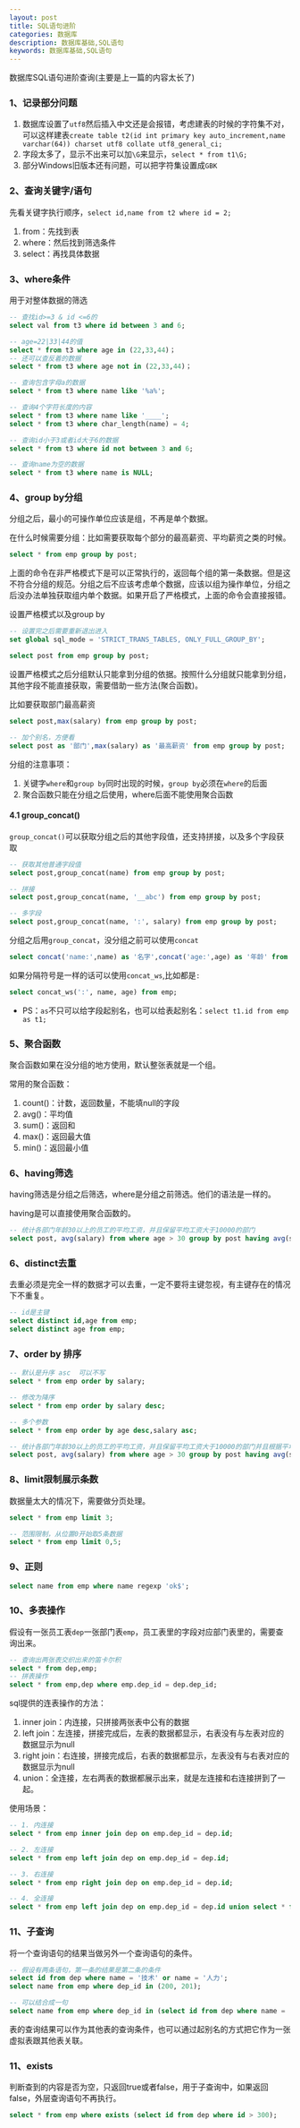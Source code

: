 ```yaml
---
layout: post
title: SQL语句进阶
categories: 数据库
description: 数据库基础,SQL语句
keywords: 数据库基础,SQL语句
---
```


数据库SQL语句进阶查询(主要是上一篇的内容太长了)

### 1、记录部分问题

1. 数据库设置了`utf8`然后插入中文还是会报错，考虑建表的时候的字符集不对，可以这样建表`create table t2(id int primary key auto_increment,name varchar(64)) charset utf8 collate utf8_general_ci;`
2. 字段太多了，显示不出来可以加`\G`来显示，`select * from t1\G;`
3. 部分Windows旧版本还有问题，可以把字符集设置成`GBK`

### 2、查询关键字/语句

先看关键字执行顺序，`select id,name from t2 where id = 2;`

1. from：先找到表
2. where：然后找到筛选条件
3. select：再找具体数据

### 3、where条件

用于对整体数据的筛选

```sql
-- 查找id>=3 & id <=6的
select val from t3 where id between 3 and 6;

-- age=22|33|44的值
select * from t3 where age in (22,33,44)；
-- 还可以查反着的数据
select * from t3 where age not in (22,33,44)；

-- 查询包含字母a的数据
select * from t3 where name like '%a%';

-- 查询4个字符长度的内容
select * from t3 where name like '____';
select * from t3 where char_length(name) = 4;

-- 查询id小于3或者id大于6的数据
select * from t3 where id not between 3 and 6;

-- 查询name为空的数据
select * from t3 where name is NULL;
```

### 4、group by分组

分组之后，最小的可操作单位应该是组，不再是单个数据。

在什么时候需要分组：比如需要获取每个部分的最高薪资、平均薪资之类的时候。

```sql
select * from emp group by post;
```

上面的命令在非严格模式下是可以正常执行的，返回每个组的第一条数据。但是这不符合分组的规范。分组之后不应该考虑单个数据，应该以组为操作单位，分组之后没办法单独获取组内单个数据。如果开启了严格模式，上面的命令会直接报错。

设置严格模式以及group by

```sql
-- 设置完之后需要重新退出进入
set global sql_mode = 'STRICT_TRANS_TABLES, ONLY_FULL_GROUP_BY';

select post from emp group by post;
```

设置严格模式之后分组默认只能拿到分组的依据。按照什么分组就只能拿到分组，其他字段不能直接获取，需要借助一些方法(聚合函数)。

比如要获取部门最高薪资

```sql
select post,max(salary) from emp group by post;

-- 加个别名，方便看
select post as '部门',max(salary) as '最高薪资' from emp group by post;
```

分组的注意事项：

1. 关键字`where`和`group by`同时出现的时候，`group by`必须在`where`的后面
2. 聚合函数只能在分组之后使用，where后面不能使用聚合函数

#### 4.1 group_concat()

`group_concat()`可以获取分组之后的其他字段值，还支持拼接，以及多个字段获取

```sql
-- 获取其他普通字段值
select post,group_concat(name) from emp group by post;

-- 拼接
select post,group_concat(name, '__abc') from emp group by post;

-- 多字段
select post,group_concat(name, ':', salary) from emp group by post;
```

分组之后用`group_concat`，没分组之前可以使用`concat`

```sql
select concat('name:',name) as '名字',concat('age:',age) as '年龄' from emp;
```

如果分隔符号是一样的话可以使用`concat_ws`,比如都是`:`

```sql
select concat_ws(':', name, age) from emp;
```

- PS：`as`不只可以给字段起别名，也可以给表起别名：`select t1.id from emp as t1;`

### 5、聚合函数

聚合函数如果在没分组的地方使用，默认整张表就是一个组。

常用的聚合函数：

1. count()：计数，返回数量，不能填null的字段
2. avg()：平均值
3. sum()：返回和
4. max()：返回最大值
5. min()：返回最小值

### 6、having筛选

having筛选是分组之后筛选，where是分组之前筛选。他们的语法是一样的。

having是可以直接使用聚合函数的。

```sql
-- 统计各部门年龄30以上的员工的平均工资，并且保留平均工资大于10000的部门
select post, avg(salary) from where age > 30 group by post having avg(salary) > 10000;
```

### 6、distinct去重

去重必须是完全一样的数据才可以去重，一定不要将主键忽视，有主键存在的情况下不重复。

```sql
-- id是主键
select distinct id,age from emp;
select distinct age from emp;
```

### 7、order by 排序

```sql
-- 默认是升序 asc  可以不写
select * from emp order by salary;

-- 修改为降序
select * from emp order by salary desc;

-- 多个参数
select * from emp order by age desc,salary asc;

-- 统计各部门年龄30以上的员工的平均工资，并且保留平均工资大于10000的部门并且根据平均工资降序排序
select post, avg(salary) from where age > 30 group by post having avg(salary) > 10000 order by avg(salary) desc;
```

### 8、limit限制展示条数

数据量太大的情况下，需要做分页处理。

```sql
select * from emp limit 3;

-- 范围限制，从位置0开始取5条数据
select * from emp limit 0,5;
```

### 9、正则

```sql
select name from emp where name regexp 'ok$';
```

### 10、多表操作

假设有一张员工表`dep`一张部门表`emp`，员工表里的字段对应部门表里的，需要查询出来。

```sql
-- 查询出两张表交织出来的笛卡尔积
select * from dep,emp;
-- 拼表操作
select * from emp,dep where emp.dep_id = dep.dep_id;
```

sql提供的连表操作的方法：

1. inner join：内连接，只拼接两张表中公有的数据
2. left join：左连接，拼接完成后，左表的数据都显示，右表没有与左表对应的数据显示为null
3. right join：右连接，拼接完成后，右表的数据都显示，左表没有与右表对应的数据显示为null
4. union：全连接，左右两表的数据都展示出来，就是左连接和右连接拼到了一起。

使用场景：

```sql
-- 1. 内连接
select * from emp inner join dep on emp.dep_id = dep.id;

-- 2. 左连接
select * from emp left join dep on emp.dep_id = dep.id;

-- 3. 右连接
select * from emp right join dep on emp.dep_id = dep.id;

-- 4. 全连接
select * from emp left join dep on emp.dep_id = dep.id union select * from emp right join dep on emp.dep_id = dep.id;
```

### 11、子查询

将一个查询语句的结果当做另外一个查询语句的条件。

```sql
-- 假设有两条语句，第一条的结果是第二条的条件
select id from dep where name = '技术' or name = '人力';
select name from emp where dep_id in (200, 201);

-- 可以结合成一句
select name from emp where dep_id in (select id from dep where name = '技术' or name = '人力');
```

表的查询结果可以作为其他表的查询条件，也可以通过起别名的方式把它作为一张虚拟表跟其他表关联。

### 11、exists

判断查到的内容是否为空，只返回true或者false，用于子查询中，如果返回false，外层查询语句不再执行。

```sql
select * from emp where exists (select id from dep where id > 300);
```
